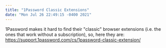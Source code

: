 ```yaml
---
title: "1Password Classic Extensions"
date: "Mon Jul 26 22:49:15 -0400 2021"
---
```


1Password makes it hard to find their "classic" browser extensions (i.e. the
ones that work without a subscription), so, here they are:
<https://support.1password.com/cs/1password-classic-extension/>
